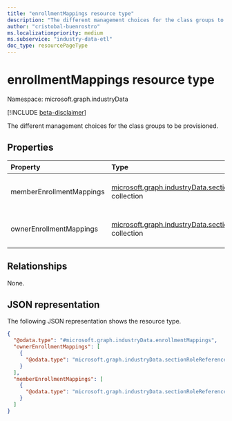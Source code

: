 ```yaml
---
title: "enrollmentMappings resource type"
description: "The different management choices for the class groups to be provisioned."
author: "cristobal-buenrostro"
ms.localizationpriority: medium
ms.subservice: "industry-data-etl"
doc_type: resourcePageType
---
```


# enrollmentMappings resource type

Namespace: microsoft.graph.industryData

[!INCLUDE [beta-disclaimer](../../includes/beta-disclaimer.md)]

The different management choices for the class groups to be provisioned.

## Properties

| Property                 | Type                                                                                                                        | Description                                       |
| :----------------------- | :-------------------------------------------------------------------------------------------------------------------------- | :------------------------------------------------ |
| memberEnrollmentMappings | [microsoft.graph.industryData.sectionRoleReferenceValue](../resources/industrydata-sectionrolereferencevalue.md) collection | The enrollmentMappings member for the class group.  |
| ownerEnrollmentMappings  | [microsoft.graph.industryData.sectionRoleReferenceValue](../resources/industrydata-sectionrolereferencevalue.md) collection | The enrollmentMappings owner for the class group. |

## Relationships

None.

## JSON representation

The following JSON representation shows the resource type.

<!-- {
  "blockType": "resource",
  "@odata.type": "microsoft.graph.industryData.enrollmentMappings"
}
-->

```json
{
  "@odata.type": "#microsoft.graph.industryData.enrollmentMappings",
  "ownerEnrollmentMappings": [
    {
      "@odata.type": "microsoft.graph.industryData.sectionRoleReferenceValue"
    }
  ],
  "memberEnrollmentMappings": [
    {
      "@odata.type": "microsoft.graph.industryData.sectionRoleReferenceValue"
    }
  ]
}
```
